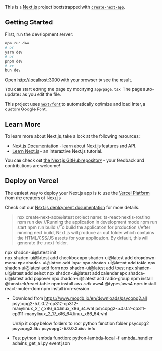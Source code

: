 This is a [Next.js](https://nextjs.org/) project bootstrapped with [`create-next-app`](https://github.com/vercel/next.js/tree/canary/packages/create-next-app).

## Getting Started

First, run the development server:

```bash
npm run dev
# or
yarn dev
# or
pnpm dev
# or
bun dev
```

Open [http://localhost:3000](http://localhost:3000) with your browser to see the result.

You can start editing the page by modifying `app/page.tsx`. The page auto-updates as you edit the file.

This project uses [`next/font`](https://nextjs.org/docs/basic-features/font-optimization) to automatically optimize and load Inter, a custom Google Font.

## Learn More

To learn more about Next.js, take a look at the following resources:

- [Next.js Documentation](https://nextjs.org/docs) - learn about Next.js features and API.
- [Learn Next.js](https://nextjs.org/learn) - an interactive Next.js tutorial.

You can check out [the Next.js GitHub repository](https://github.com/vercel/next.js/) - your feedback and contributions are welcome!

## Deploy on Vercel

The easiest way to deploy your Next.js app is to use the [Vercel Platform](https://vercel.com/new?utm_medium=default-template&filter=next.js&utm_source=create-next-app&utm_campaign=create-next-app-readme) from the creators of Next.js.

Check out our [Next.js deployment documentation](https://nextjs.org/docs/deployment) for more details.

> npx create-next-app@latest
    project name: ts-react-nextjs-routing
> npm run dev //Running the application in development mode
> npm run start
> npm run build //To build the application for production //After running next build, Next.js will produce an out folder which contains the HTML/CSS/JS assets for your application.  By default, this will generate the .next folder.

npx shadcn-ui@latest init      
npx shadcn-ui@latest add checkbox
npx shadcn-ui@latest add dropdown-menu
npx shadcn-ui@latest add input
npx shadcn-ui@latest add table
npx shadcn-ui@latest add form
npx shadcn-ui@latest add toast
npx shadcn-ui@latest add select
npx shadcn-ui@latest add calendar
npx shadcn-ui@latest add popover
npx shadcn-ui@latest add radio-group
npm install @tanstack/react-table
npm install aws-sdk aws4 @types/aws4
npm install react-router-dom
npm install iron-session


- Download from https://www.mogdb.io/en/downloads/psycopg2/all 
    psycopg2-5.0.0.2-cp312-cp312-manylinux_2_17_x86_64.linux_x86_64.whl
    psycopg2-5.0.0.2-cp311-cp311-manylinux_2_17_x86_64.linux_x86_64.whl

    Unzip it
    copy below folders to root python function folder
    psycopg2
    psycopg2.libs
    psycopg2-5.0.0.2.dist-info

- Test python lambda function:
python-lambda-local -f lambda_handler admins_get_all.py event.json